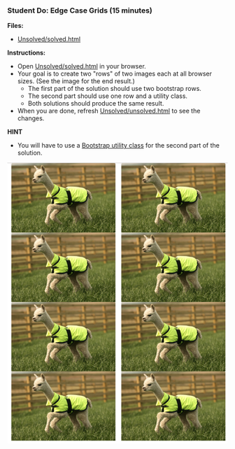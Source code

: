 ### Student Do: Edge Case Grids (15 minutes)

**Files:**

- [Unsolved/solved.html](Unsolved/unsolved.html)

**Instructions:**

- Open [Unsolved/solved.html](Unsolved/unsolved.html) in your browser.
- Your goal is to create two "rows" of two images each at all browser sizes. (See the image for the end result.)
  - The first part of the solution should use two bootstrap rows.
  - The second part should use one row and a utility class.
  - Both solutions should produce the same result.
- When you are done, refresh [Unsolved/unsolved.html](Unsolved/unsolved.html) to see the changes.

**HINT**

- You will have to use a [Bootstrap utility class](https://getbootstrap.com/docs/4.1/layout/grid/#variable-width-content) for the second part of the solution.

![solution](solution.png)
